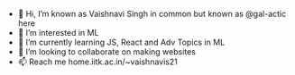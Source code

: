 - 👋 Hi, I’m known as Vaishnavi Singh in common but known as @gal-actic here 
- 👀 I’m interested in ML
- 🌱 I’m currently learning JS, React and Adv Topics in ML
- 💞️ I’m looking to collaborate on making websites
- 📫 Reach me home.iitk.ac.in/~vaishnavis21


<!---
gal-actic/gal-actic is a ✨ special ✨ repository because its `README.md` (this file) appears on your GitHub profile.
You can click the Preview link to take a look at your changes.
--->
